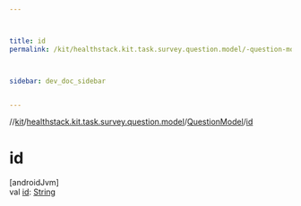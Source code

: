 ```yaml
---



title: id
permalink: /kit/healthstack.kit.task.survey.question.model/-question-model/id.html



sidebar: dev_doc_sidebar


---
```




//[kit](/kit.html)/[healthstack.kit.task.survey.question.model](../index.html)/[QuestionModel](index.html)/[id](id.html)



# id



[androidJvm]\
val [id](id.html): [String](https://kotlinlang.org/api/latest/jvm/stdlib/kotlin/-string/index.html)






